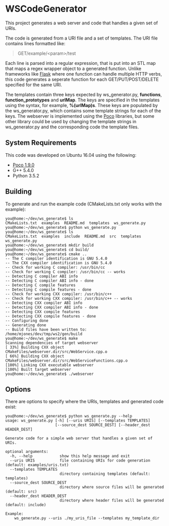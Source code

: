 # WSCodeGenerator
This project generates a web server and code that handles a given set of URIs. 

The code is generated from a URI file and a set of templates.  The URI file contains lines formatted like:
> GET/example/\<param\>/test

Each line is parsed into a regular expression, that is put into an STL map that maps a regex wrapper object to a generated function.  Unlike frameworks like [Flask](http://flask.pocoo.org/) where one function can handle multiple HTTP verbs, this code generates a seperate function for each GET/PUT/POST/DELETE specified for the same URI.

The templates contain three keys expected by ws_generator.py, __functions__, __function_prototypes__ and __urlMap__. The keys are specified in the templates using the syntax, for example, __%(urlMap)s__. These keys are populated by the ws_generator.py, which contains some template strings for each of the keys. The webserver is implemented using the [Poco](https://pocoproject.org/) libraries, but some other library could be used by changing the template strings in ws_generator.py and the corresponding code the template files.

## System Requirements
This code was developed on Ubuntu 16.04 using the following:
* [Poco 1.9.0](https://pocoproject.org)
* G++ 5.4.0
* Python 3.5.2

## Building
To generate and run the example code  (CMakeLists.txt only works with the example):
```
you@home:~/dev/ws_generate$ ls
CMakeLists.txt  examples  README.md  templates  ws_generate.py
you@home:~/dev/ws_generate$ python ws_generate.py 
you@home:~/dev/ws_generate$ ls
CMakeLists.txt  examples  include  README.md  src  templates  ws_generate.py
you@home:~/dev/ws_generate$ mkdir build 
you@home:~/dev/ws_generate$ cd build/
you@home:~/dev/ws_generate$ cmake ..
-- The C compiler identification is GNU 5.4.0
-- The CXX compiler identification is GNU 5.4.0
-- Check for working C compiler: /usr/bin/cc
-- Check for working C compiler: /usr/bin/cc -- works
-- Detecting C compiler ABI info
-- Detecting C compiler ABI info - done
-- Detecting C compile features
-- Detecting C compile features - done
-- Check for working CXX compiler: /usr/bin/c++
-- Check for working CXX compiler: /usr/bin/c++ -- works
-- Detecting CXX compiler ABI info
-- Detecting CXX compiler ABI info - done
-- Detecting CXX compile features
-- Detecting CXX compile features - done
-- Configuring done
-- Generating done
-- Build files have been written to: /home/mjones/dev/tmp/ws2/gen/build
you@home:~/dev/ws_generate$ make
Scanning dependencies of target webserver
[ 33%] Building CXX object CMakeFiles/webserver.dir/src/WebService.cpp.o
[ 66%] Building CXX object CMakeFiles/webserver.dir/src/WebServiceFunctions.cpp.o
[100%] Linking CXX executable webserver
[100%] Built target webserver
you@home:~/dev/ws_generate$ ./webserver 

```
## Options
There are options to specify where the URIs, templates and generated code exist:
```
you@home:~/dev/ws_generate$ python ws_generate.py --help
usage: ws_generate.py [-h] [--uris URIS] [--templates TEMPLATES]
                      [--source_dest SOURCE_DEST] [--header_dest HEADER_DEST]

Generate code for a simple web server that handles a given set of URIs.

optional arguments:
  -h, --help            show this help message and exit
  --uris URIS           file containing URIs for code generation (default: examples/uris.txt)
  --templates TEMPLATES
                        directory containing templates (default: templates)
  --source_dest SOURCE_DEST
                        directory where source files will be generated (default: src)
  --header_dest HEADER_DEST
                        directory where header files will be generated (default: include)

Example:
    ws_generate.py --uris ./my_uris_file --templates my_template_dir
```
